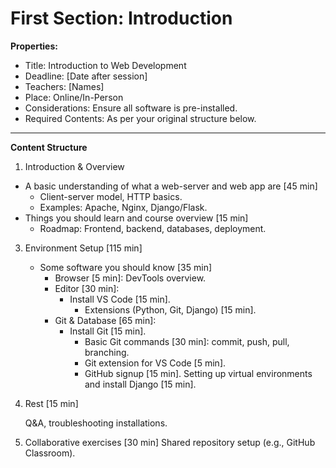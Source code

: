 # First Section: Introduction
**Properties:**
  - Title: Introduction to Web Development
  - Deadline: [Date after session]
  - Teachers: [Names]
  - Place: Online/In-Person
  - Considerations: Ensure all software is pre-installed.
  - Required Contents: As per your original structure below.

---

**Content Structure**

1. Introduction & Overview
  - A basic understanding of what a web-server and web app are [45 min]
    - Client-server model, HTTP basics.
    - Examples: Apache, Nginx, Django/Flask.
  - Things you should learn and course overview [15 min]
    - Roadmap: Frontend, backend, databases, deployment.

3. Environment Setup [115 min]
    - Some software you should know [35 min]
      - Browser [5 min]: DevTools overview.
      - Editor [30 min]:
        - Install VS Code [15 min].
          - Extensions (Python, Git, Django) [15 min].
      - Git & Database [65 min]:
        - Install Git [15 min].
          - Basic Git commands [30 min]: commit, push, pull, branching.
          - Git extension for VS Code [5 min].
          - GitHub signup [15 min].
    Setting up virtual environments and install Django [15 min].

4. Rest [15 min]

    Q&A, troubleshooting installations.

5. Collaborative exercises [30 min]
    Shared repository setup (e.g., GitHub Classroom).

